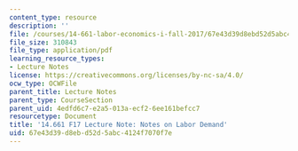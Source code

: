 ```yaml
---
content_type: resource
description: ''
file: /courses/14-661-labor-economics-i-fall-2017/67e43d39d8ebd52d5abc4124f7070f7e_MIT14_661F17_lec_labor.pdf
file_size: 310843
file_type: application/pdf
learning_resource_types:
- Lecture Notes
license: https://creativecommons.org/licenses/by-nc-sa/4.0/
ocw_type: OCWFile
parent_title: Lecture Notes
parent_type: CourseSection
parent_uid: 4edfd6c7-e2a5-013a-ecf2-6ee161befcc7
resourcetype: Document
title: '14.661 F17 Lecture Note: Notes on Labor Demand'
uid: 67e43d39-d8eb-d52d-5abc-4124f7070f7e
---
```


